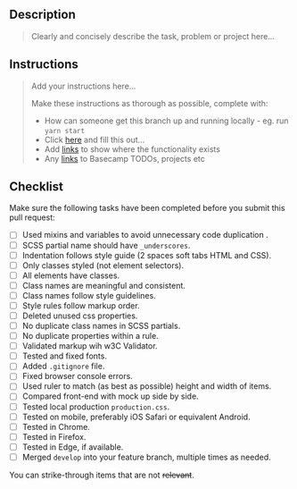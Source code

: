 ## Description

> Clearly and concisely describe the task, problem or project here...

## Instructions

> Add your instructions here...
> 
> Make these instructions as thorough as possible, complete with:
> 
> - How can someone get this branch up and running locally - eg. run `yarn start`
> - Click [here](http://localhost:8000/) and fill this out...
> - Add [links](http://localhost:8000/) to show where the functionality exists
> - Any [links](https://3.basecamp.com/4139771/buckets/12462298/todolists/349531) to Basecamp TODOs, projects etc

## Checklist

Make sure the following tasks have been completed before you submit this pull request:

- [ ] Used mixins and variables to avoid unnecessary code duplication .
- [ ] SCSS partial name should have `_underscores`.
- [ ] Indentation follows style guide (2 spaces soft tabs HTML and CSS).
- [ ] Only classes styled (not element selectors).
- [ ] All elements have classes.
- [ ] Class names are meaningful and consistent.
- [ ] Class names follow style guidelines.
- [ ] Style rules follow markup order.
- [ ] Deleted unused css properties.
- [ ] No duplicate class names in SCSS partials.
- [ ] No duplicate properties within a rule.
- [ ] Validated markup wih w3C Validator.
- [ ] Tested and fixed fonts.
- [ ] Added `.gitignore` file.
- [ ] Fixed browser console errors.
- [ ] Used ruler to match (as best as possible) height and width of items.
- [ ] Compared front-end with mock up side by side.
- [ ] Tested local production `production.css`.
- [ ] Tested on mobile, preferably iOS Safari or equivalent Android.
- [ ] Tested in Chrome.
- [ ] Tested in Firefox.
- [ ] Tested in Edge, if available.
- [ ] Merged `develop` into your feature branch, multiple times as needed.

You can strike-through items that are not ~~relevant~~.